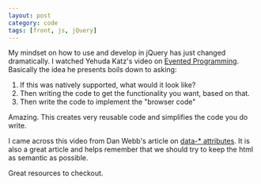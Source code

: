 ```yaml
---
layout: post
category: code
tags: [front, js, jQuery]
---
```


My mindset on how to use and develop in jQuery has just changed dramatically. I watched Yehuda Katz's video on [Evented Programming](http://jquery14.com/day-11). Basically the idea he presents boils down to asking:

1. If this was natively supported, what would it look like?
2. Then writing the code to get the functionality you want, based on that.
3. Then write the code to implement the "browser code"

Amazing. This creates very reusable code and simplifies the code you do write.

I came across this video from Dan Webb's article on [data-* attributes](http://danwebb.net/2010/1/27/put-that-data-attribute-away-son-you-might-hurt-someone). It is also a great article and helps remember that we should try to keep the html as semantic as possible.

Great resources to checkout.